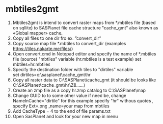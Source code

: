# mbtiles2gmt
1. Mbtiles2gmt is intend to convert raster maps from *.mbtiles file (based on sqllite) to SASPlanet file cache structure "cache_gmt" also known as «Global mapper» cache.
2. Copy all files to one dir fro ex. ”convert_dir”
3. Copy source map file *.mbtiles to convert_dir   (examples https://tiles.nakarte.me/files/)
4. Open convert.cmd in Notepad editor and specify the name of *.mbtiles file (source) "mbtiles" variable (hr.mbtiles is a test example) 
set mbtiles=hr.mbtiles
5. Specify the destination folder with tiles to "dirtiles" variable  
set dirtiles=c:\sasplanet\cache_gmt\hr
6. Copy all raster data to C:\SASPlanet\cache_gmt   (it should be looks like C:\SASPlanet\cache_gmt\hr\Z8\......)
7. Create an zmp file as a copy hr.zmp catalog to C:\SASPlanet\map
8. Change GUID to to some other value if need be, change NameInCache="dirtile"  for this example specify "hr" withous quotes , specify Ext=.png ,name=your map from mbtiles
9. Add CacheType = 4  to the end of file params.txt
10. Open SasPlanet and look for your new map in menu

